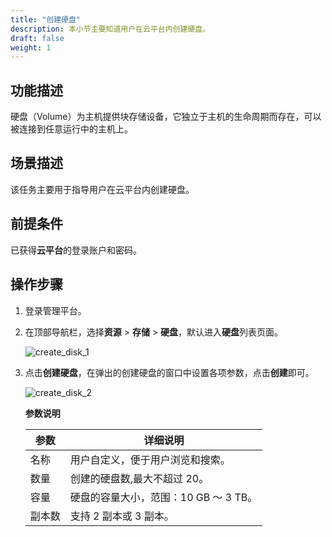 ```yaml
---
title: "创建硬盘"
description: 本小节主要知道用户在云平台内创建硬盘。
draft: false
weight: 1
---
```


## 功能描述

硬盘（Volume）为主机提供块存储设备，它独立于主机的生命周期而存在，可以被连接到任意运行中的主机上。

## 场景描述

该任务主要用于指导用户在云平台内创建硬盘。

## 前提条件

已获得**云平台**的登录账户和密码。


## 操作步骤

1. 登录管理平台。

2. 在顶部导航栏，选择**资源** > **存储** > **硬盘**，默认进入**硬盘**列表页面。

   ![create_disk_1](../../_images/create_disk_1.png)

3. 点击**创建硬盘**，在弹出的创建硬盘的窗口中设置各项参数，点击**创建**即可。

   ![create_disk_2](../../_images/create_disk_2.png)

   **参数说明**

   |参数    |详细说明    |
   |-------|-----------|
   |名称    |用户自定义，便于用户浏览和搜索。|
   |数量    |创建的硬盘数,最大不超过 20。| 
   |容量    |硬盘的容量大小，范围：10 GB ～ 3 TB。|
   |副本数    |支持 2 副本或 3 副本。|  



